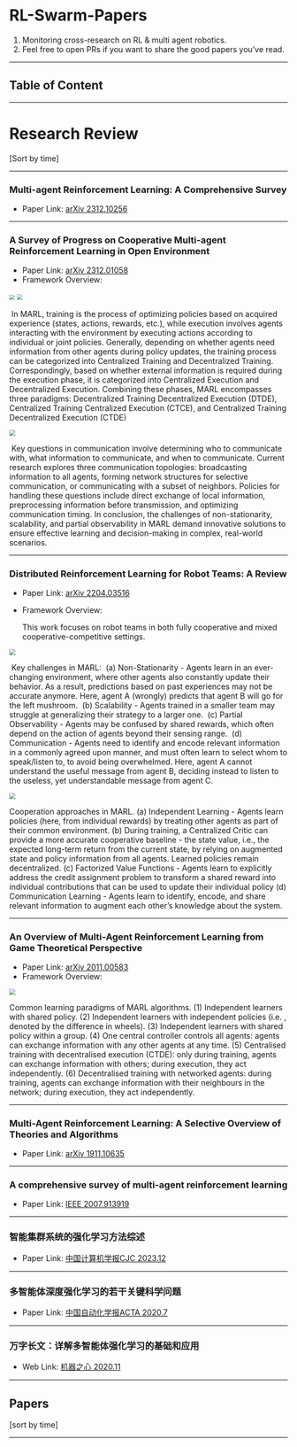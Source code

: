 # RL-Swarm-Papers

1. Monitoring cross-research on RL & multi agent robotics.
2. Feel free to open PRs if you want to share the good papers you’ve read.

***

## Table of Content



***

# Research Review

[Sort by time]

***

### Multi-agent Reinforcement Learning: A Comprehensive Survey 

- Paper Link: [arXiv 2312.10256](https://arxiv.org/abs/2312.10256)

***

### A Survey of Progress on Cooperative Multi-agent Reinforcement Learning in Open Environment

- Paper Link: [arXiv 2312.01058](https://arxiv.org/abs/2312.01058)
- Framework Overview:

<img src="./images/arXiv2312_01058_framework.png" style="zoom: 60%;" />

<img src="./images/arXiv2312_01058_training.png" style="zoom:67%;" />

​	In MARL, training is the process of optimizing policies based on acquired experience (states, actions, rewards, etc.), while execution involves agents interacting with the environment by executing actions according to individual or joint policies. Generally, depending on whether agents need information from other agents during policy updates, the training process can be categorized into Centralized Training and Decentralized Training. Correspondingly, based on whether external information is required during the execution phase, it is categorized into Centralized Execution and Decentralized Execution. Combining these phases, MARL encompasses three paradigms: Decentralized Training Decentralized Execution (DTDE), Centralized Training Centralized Execution (CTCE), and Centralized Training Decentralized Execution (CTDE)

<img src="./images/arXiv2312_01058_communication.png" style="zoom:67%;" />

​	Key questions in communication involve determining who to communicate with, what information to communicate, and when to communicate. Current research explores three communication topologies: broadcasting information to all agents, forming network structures for selective communication, or communicating with a subset of neighbors. Policies for handling these questions include direct exchange of local information, preprocessing information before transmission, and optimizing communication timing. In conclusion, the challenges of non-stationarity, scalability, and partial observability in MARL demand innovative solutions to ensure effective learning and decision-making in complex, real-world scenarios.

***

### Distributed Reinforcement Learning for Robot Teams: A Review

- Paper Link: [arXiv 2204.03516](https://arxiv.org/abs/2204.03516)

- Framework Overview:

    This work focuses on robot teams in both fully cooperative and mixed cooperative-competitive settings.

<img src="./images/arXiv2204_03516_challenge.png" style="zoom:67%;" />

​	Key challenges in MARL: 
​	(a) Non-Stationarity - Agents learn in an ever-changing environment, where other agents also constantly update their behavior. As a result, predictions based on past experiences may not be accurate anymore. Here, agent A (wrongly) predicts that agent B will go for the left mushroom. 
​	(b) Scalability - Agents trained in a smaller team may struggle at generalizing their strategy to a larger one. 
​	(c) Partial Observability - Agents may be confused by shared rewards, which often depend on the action of agents beyond their sensing range. 
​	(d) Communication - Agents need to identify and encode relevant information in a commonly agreed upon manner, and must often learn to select whom to speak/listen to, to avoid being overwhelmed. Here, agent A cannot understand the useful message from agent B, deciding instead to listen to the useless, yet understandable message from agent C. 

<img src="./images/arXiv2204_03516_approach.png" style="zoom: 67%;" />

Cooperation approaches in MARL. 
	(a) Independent Learning - Agents learn policies (here, from individual rewards) by treating other agents as part of their common environment. 
	(b) During training, a Centralized Critic can provide a more accurate cooperative baseline - the state value, i.e., the expected long-term return from the current state, by relying on augmented state and policy information from all agents. Learned policies remain decentralized. 
	(c) Factorized Value Functions - Agents learn to explicitly address the credit assignment problem to transform a shared reward into individual contributions that can be used to update their individual policy 
	(d) Communication Learning - Agents learn to identify, encode, and share relevant information to augment each other’s knowledge about the system.

***

### An Overview of Multi-Agent Reinforcement Learning from Game Theoretical Perspective

- Paper Link: [arXiv 2011.00583](https://arxiv.org/abs/2011.00583)
- Framework Overview: 

 <img src="./images/arXiv2011_00583_MARL_topology.png" style="zoom: 67%;" />

Common learning paradigms of MARL algorithms.
(1) Independent learners with shared policy. 
(2) Independent learners with independent policies (i.e. , denoted by the difference in wheels). 
(3) Independent learners with shared policy within a group. 
(4) One central controller controls all agents: agents can exchange information with any other agents at any time. 
(5) Centralised training with decentralised execution (CTDE): only during training, agents can exchange information with others; during execution, they act independently. 
(6) Decentralised training with networked agents: during training, agents can exchange information with their neighbours in the network; during execution, they act independently.

***

### Multi-Agent Reinforcement Learning: A Selective Overview of Theories and Algorithms

- Paper Link: [arXiv 1911.10635](https://arxiv.org/abs/1911.10635) 

***

### A comprehensive survey of multi-agent reinforcement learning

- Paper Link: [IEEE 2007.913919](https://ieeexplore.ieee.org/abstract/document/4445757/)

***

### 智能集群系统的强化学习方法综述

- Paper Link: [中国计算机学报CJC 2023.12](http://cjc.ict.ac.cn/online/onlinepaper/lll-20231210115504.pdf)

***

### 多智能体深度强化学习的若干关键科学问题

- Paper Link: [中国自动化学报ACTA 2020.7](http://www.aas.net.cn/fileZDHXB/journal/article/zdhxb/2020/7/PDF/AAS-CN-2020-0159.pdf)

***

### 万字长文：详解多智能体强化学习的基础和应用

- Web Link: [机器之心 2020.11](https://zhuanlan.zhihu.com/p/272735656)

***



## Papers

[sort by time]

***



